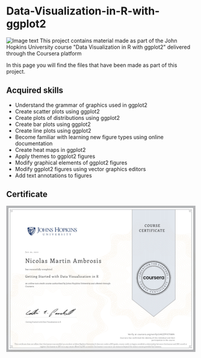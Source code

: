 # Data-Visualization-in-R-with-ggplot2
![Image text](https://ggplot2.tidyverse.org/logo.png) This project contains material made as part of the John Hopkins University course "Data Visualization in R with ggplot2" delivered through the Coursera platform

In this page you will find the files that have been made as part of this project.

## Acquired skills
* Understand the grammar of graphics used in ggplot2
* Create scatter plots using ggplot2
* Create plots of distributions using ggplot2
* Create bar plots using ggplot2
* Create line plots using ggplot2
* Become familiar with learning new figure types using online documentation
* Create heat maps in ggplot2
* Apply themes to ggplot2 figures
* Modify graphical elements of ggplot2 figures
* Modify ggplot2 figures using vector graphics editors
* Add text annotations to figures

## Certificate
![Image text](https://github.com/nicoambrosis/Data-Visualization-in-R-with-ggplot2/blob/main/Certificado-Data%20Visualization%20in%20R%20with%20ggplot2_page-0001.jpg) 
